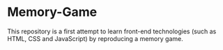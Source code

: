 # Memory-Game
This repository is a first attempt to learn front-end technologies (such as HTML, CSS and JavaScript) by reproducing a memory game.
